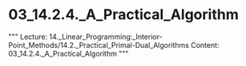 # 03_14.2.4._A_Practical_Algorithm

"""
Lecture: 14._Linear_Programming:_Interior-Point_Methods/14.2._Practical_Primal-Dual_Algorithms
Content: 03_14.2.4._A_Practical_Algorithm
"""

